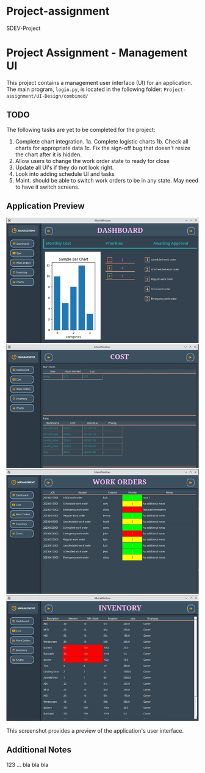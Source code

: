 # Project-assignment
SDEV-Project
# Project Assignment - Management UI

This project contains a management user interface (UI) for an application. The main program, `login.py`, is located in the following folder:
`Project-assignment/UI-Design/combined/`


## TODO

The following tasks are yet to be completed for the project:

1. Complete chart integration.
  1a. Complete logistic charts
  1b. Check all charts for appropriate data
  1c. Fix the sign-off bug that doesn't resize the chart after it is hidden.
3. Allow users to change the work order state to ready for close
4. Update all UI's if they do not look right.
5. Look into adding schedule UI and tasks
6. Maint. should be able to switch work orders to be in any state.  May need to have it switch screens.

## Application Preview

![Application Preview](images/application-dashboard.jpg)
![Application Preview](images/application-cost.jpg)
![Application Preview](images/application-workOrders.jpg)
![Application Preview](images/application-inventory.jpg)

This screenshot provides a preview of the application's user interface.

## Additional Notes

123 ... bla bla bla

